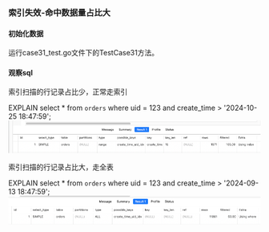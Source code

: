 ### 索引失效-命中数据量占比大

#### 初始化数据
运行case31_test.go文件下的TestCase31方法。

#### 观察sql
索引扫描的行记录占比少，正常走索引

EXPLAIN select * from `orders` where uid = 123 and create_time > '2024-10-25 18:47:59';
![img_1.png](img_1.png)



索引扫描的行记录占比大，走全表

EXPLAIN select * from `orders` where uid = 123 and create_time > '2024-09-13 18:47:59';
![img_2.png](img_2.png)

